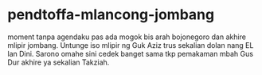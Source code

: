 # pendtoffa-mlancong-jombang
 moment tanpa agendaku pas ada mogok bis arah bojonegoro dan akhire mlipir jombang. Untunge iso mlipir ng Guk Aziz trus sekalian dolan nang EL lan Dini. Sarono omahe sini cedek banget sama tkp pemakaman mbah Gus Dur akhire ya sekalian Takziah.
